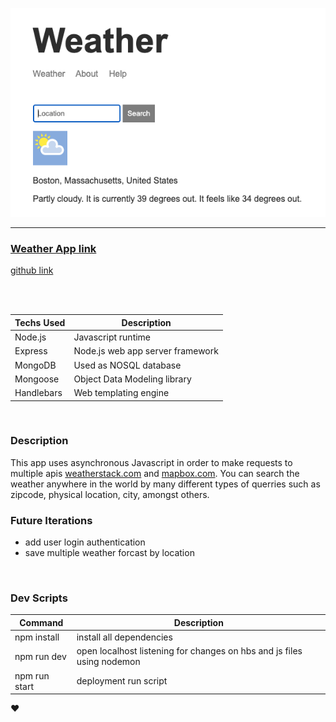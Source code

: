 ![weather app homepage](public/img//homepage.png)

---

### [Weather App link](https://oliveira-weather-app.herokuapp.com/)
[github link](https://github.com/allan-io/weather-website)

<br>
<br>

| Techs Used| Description |
| ----------- | ----------- |
| Node.js | Javascript runtime |
| Express | Node.js web app server framework |
| MongoDB | Used as NOSQL database |
| Mongoose | Object Data Modeling library |
| Handlebars | Web templating engine |

<br>

### Description

This app uses asynchronous Javascript in order to make requests to multiple apis [weatherstack.com](https://weatherstack.com/documentation) and [mapbox.com](https://docs.mapbox.com/). You can search the weather anywhere in the world by many different types of querries such as zipcode, physical location, city, amongst others.
<br>

### Future Iterations

- add user login authentication
- save multiple weather forcast by location

<br>

### Dev Scripts

    
| Command| Description |
| ----------- | ----------- |
| npm install | install all dependencies |
| npm run dev | open localhost listening for changes on hbs and js files using nodemon |
| npm run start | deployment run script |

❤️

